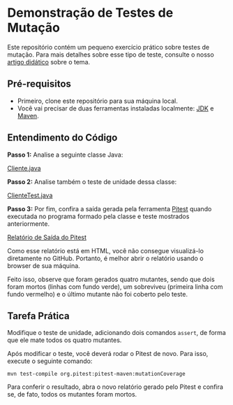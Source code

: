 # Demonstração de Testes de Mutação

Este repositório contém um pequeno exercício prático sobre testes de mutação. Para mais detalhes sobre esse tipo de teste, consulte o nosso [artigo didático](https://engsoftmoderna.info/artigos/testes-mutacao.html) sobre o tema.

## Pré-requisitos

* Primeiro, clone este repositório para sua máquina local.
* Você vai precisar de duas ferramentas instaladas localmente: [JDK](https://www.oracle.com/br/java/technologies/downloads/) e [Maven](download).

## Entendimento do Código

**Passo 1:** Analise a seguinte classe Java:

[Cliente.java](./src/main/java/com/example/Cliente.java)

**Passo 2:**  Analise também o teste de unidade dessa classe:

[ClienteTest.java](./src/test/java/com/example/ClienteTest.java)

**Passo 3:**  Por fim, confira a saída gerada pela ferramenta [Pitest](https://pitest.org/) quando executada no programa formado pela classe e teste mostrados anteriormente.

[Relatório de Saída do Pitest](./target/pit-reports/index.html)

Como esse relatório está em HTML, você não consegue visualizá-lo diretamente no GitHub. Portanto, é melhor abrir o relatório usando o browser de sua máquina.

Feito isso, observe que foram gerados quatro mutantes, sendo que dois foram mortos (linhas com fundo verde), um sobreviveu (primeira linha com fundo vermelho) e o último mutante não foi coberto pelo teste.

## Tarefa Prática

Modifique o teste de unidade, adicionando dois comandos `assert`, de forma que ele mate todos os quatro mutantes.

Após modificar o teste, você deverá rodar o Pitest de novo. Para isso, execute o seguinte comando:

`mvn test-compile org.pitest:pitest-maven:mutationCoverage`

Para conferir o resultado, abra o novo relatório gerado pelo Pitest e confira se, de fato, todos os mutantes foram mortos.
